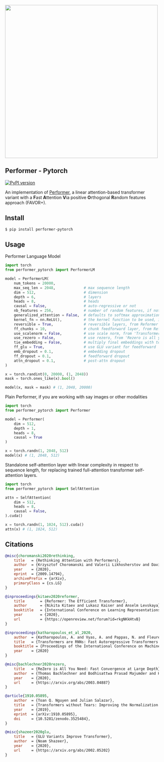 <img src="./favor+.png" width="500px"></img>

## Performer - Pytorch

[![PyPI version](https://badge.fury.io/py/performer-pytorch.svg)](https://badge.fury.io/py/performer-pytorch)

An implementation of <a href="https://arxiv.org/abs/2009.14794">Performer</a>, a linear attention-based transformer variant with a **F**ast **A**ttention **V**ia positive **O**rthogonal **R**andom features approach (FAVOR+).

## Install

```bash
$ pip install performer-pytorch
```

## Usage

Performer Language Model

```python
import torch
from performer_pytorch import PerformerLM

model = PerformerLM(
    num_tokens = 20000,
    max_seq_len = 2048,             # max sequence length
    dim = 512,                      # dimension
    depth = 6,                      # layers
    heads = 8,                      # heads
    causal = False,                 # auto-regressive or not
    nb_features = 256,              # number of random features, if not set, will default to (d * log(d)), where d is the dimension of each head
    generalized_attention = False,  # defaults to softmax approximation, but can be set to True for generalized attention
    kernel_fn = nn.ReLU(),          # the kernel function to be used, if generalized attention is turned on, defaults to Relu
    reversible = True,              # reversible layers, from Reformer paper
    ff_chunks = 10,                 # chunk feedforward layer, from Reformer paper
    use_scalenorm = False,          # use scale norm, from 'Transformers without Tears' paper
    use_rezero = False,             # use rezero, from 'Rezero is all you need' paper
    tie_embedding = False,          # multiply final embeddings with token weights for logits, like gpt decoder
    ff_glu = True,                  # use GLU variant for feedforward
    emb_dropout = 0.1,              # embedding dropout
    ff_dropout = 0.1,               # feedforward dropout
    attn_dropout = 0.1,             # post-attn dropout
)

x = torch.randint(0, 20000, (1, 2048))
mask = torch.ones_like(x).bool()

model(x, mask = mask) # (1, 2048, 20000)
```

Plain Performer, if you are working with say images or other modalities

```python
import torch
from performer_pytorch import Performer

model = Performer(
    dim = 512,
    depth = 1,
    heads = 8,
    causal = True
)

x = torch.randn(1, 2048, 512)
model(x) # (1, 2048, 512)
```

Standalone self-attention layer with linear complexity in respect to sequence length, for replacing trained full-attention transformer self-attention layers.

```python
import torch
from performer_pytorch import SelfAttention

attn = SelfAttention(
    dim = 512,
    heads = 8,
    causal = False,
).cuda()

x = torch.randn(1, 1024, 512).cuda()
attn(x) # (1, 1024, 512)
```

## Citations

```bibtex
@misc{choromanski2020rethinking,
    title   = {Rethinking Attention with Performers},
    author  = {Krzysztof Choromanski and Valerii Likhosherstov and David Dohan and Xingyou Song and Andreea Gane and Tamas Sarlos and Peter Hawkins and Jared Davis and Afroz Mohiuddin and Lukasz Kaiser and David Belanger and Lucy Colwell and Adrian Weller},
    year    = {2020},
    eprint  = {2009.14794},
    archivePrefix = {arXiv},
    primaryClass = {cs.LG}
}
```

```bibtex
@inproceedings{kitaev2020reformer,
    title       = {Reformer: The Efficient Transformer},
    author      = {Nikita Kitaev and Lukasz Kaiser and Anselm Levskaya},
    booktitle   = {International Conference on Learning Representations},
    year        = {2020},
    url         = {https://openreview.net/forum?id=rkgNKkHtvB}
}
```

```bibtex
@inproceedings{katharopoulos_et_al_2020,
    author  = {Katharopoulos, A. and Vyas, A. and Pappas, N. and Fleuret, F.},
    title   = {Transformers are RNNs: Fast Autoregressive Transformers with Linear Attention},
    booktitle = {Proceedings of the International Conference on Machine Learning (ICML)},
    year    = {2020}
}
```

```bibtex
@misc{bachlechner2020rezero,
    title   = {ReZero is All You Need: Fast Convergence at Large Depth},
    author  = {Thomas Bachlechner and Bodhisattwa Prasad Majumder and Huanru Henry Mao and Garrison W. Cottrell and Julian McAuley},
    year    = {2020},
    url     = {https://arxiv.org/abs/2003.04887}
}
```

```bibtex
@article{1910.05895,
    author  = {Toan Q. Nguyen and Julian Salazar},
    title   = {Transformers without Tears: Improving the Normalization of Self-Attention},
    year    = {2019},
    eprint  = {arXiv:1910.05895},
    doi     = {10.5281/zenodo.3525484},
}
```

```bibtex
@misc{shazeer2020glu,
    title   = {GLU Variants Improve Transformer},
    author  = {Noam Shazeer},
    year    = {2020},
    url     = {https://arxiv.org/abs/2002.05202}
}
```
